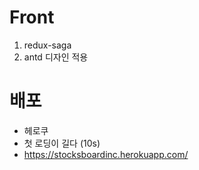 # Front 
  1. redux-saga
  2. antd 디자인 적용
  
  
# 배포 
 - 헤로쿠
 - 첫 로딩이 길다 (10s)
 - https://stocksboardinc.herokuapp.com/
